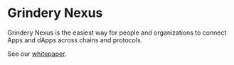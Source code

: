 # Grindery Nexus

Grindery Nexus is the easiest way for people and organizations to connect Apps and dApps across chains and protocols.

See our [whitepaper](https://youneedawiki.com/app/page/1TxFcncY_VCxHGcKWZcCFyjNhrRX2BFLVh7p4KxbbC6Y).
